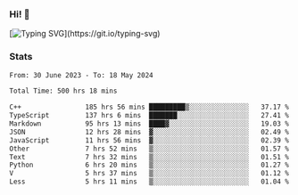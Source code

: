 ### Hi!  👋

[![Typing SVG](https://readme-typing-svg.herokuapp.com?font=Fira+Code&pause=1000&width=435&lines=Hello!+I'm+Texiwustion.)](https://git.io/typing-svg)

### Stats

<!--START_SECTION:waka-->

```txt
From: 30 June 2023 - To: 18 May 2024

Total Time: 500 hrs 18 mins

C++                185 hrs 56 mins █████████▒░░░░░░░░░░░░░░░   37.17 %
TypeScript         137 hrs 6 mins  ███████░░░░░░░░░░░░░░░░░░   27.41 %
Markdown           95 hrs 13 mins  ████▓░░░░░░░░░░░░░░░░░░░░   19.03 %
JSON               12 hrs 28 mins  ▓░░░░░░░░░░░░░░░░░░░░░░░░   02.49 %
JavaScript         11 hrs 56 mins  ▓░░░░░░░░░░░░░░░░░░░░░░░░   02.39 %
Other              7 hrs 52 mins   ▒░░░░░░░░░░░░░░░░░░░░░░░░   01.57 %
Text               7 hrs 32 mins   ▒░░░░░░░░░░░░░░░░░░░░░░░░   01.51 %
Python             6 hrs 20 mins   ▒░░░░░░░░░░░░░░░░░░░░░░░░   01.27 %
V                  5 hrs 37 mins   ▒░░░░░░░░░░░░░░░░░░░░░░░░   01.12 %
Less               5 hrs 11 mins   ▒░░░░░░░░░░░░░░░░░░░░░░░░   01.04 %
```

<!--END_SECTION:waka-->
